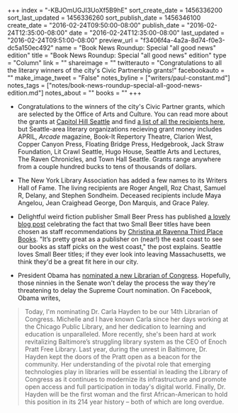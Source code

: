 +++
index = "-KBJOmUGJI3UoXf5B9hE"
sort_create_date = 1456336200
sort_last_updated = 1456336260
sort_publish_date = 1456346100
create_date = "2016-02-24T09:50:00-08:00"
publish_date = "2016-02-24T12:35:00-08:00"
date = "2016-02-24T12:35:00-08:00"
last_updated = "2016-02-24T09:51:00-08:00"
preview_url = "f3406f4a-4a2a-8d74-f0e3-dc5a150ec492"
name = "Book News Roundup: Special \"all good news\" edition"
title = "Book News Roundup: Special \"all good news\" edition"
type = "Column"
link = ""
shareimage = ""
twitterauto = "Congratulations to all the literary winners of the city's Civic Partnership grants!"
facebookauto = ""
make_image_tweet = "False"
notes_byline = ["writers/paul-constant.md"]
notes_tags = ["notes/book-news-roundup-special-all-good-news-edition.md"]
notes_about = ""
books = ""
+++
* Congratulations to the winners of the city's Civic Partner grants, which are selected by the Office of Arts and Culture. You can read more about the grants at [Capitol Hill Seattle](http://www.capitolhillseattle.com/2016/02/seattle-announces-1-8m-for-arts-groups/) and find [a list of all the recipients here](http://www.capitolhillseattle.com/2016/02/seattle-announces-1-8m-for-arts-groups/), but Seattle-area literary organizations recieving grant money includes APRIL, *Arcade* magazine, Book-It Repertory Theatre, Clarion West, Copper Canyon Press, Floating Bridge Press, Hedgebrook, Jack Straw Foundation, Lit Crawl Seattle, Hugo House, Seattle Arts and Lectures, The Raven Chronicles, and Town Hall Seattle. Grants range anywhere from a couple hundred bucks to tens of thousands of dollars.

* The New York Library Association has added a few names to its Writers Hall of Fame. The living recipients are Roger Angell, Roz Chast, Samuel R, Delany, and Stephen Sondheim. Deceased recipients include Maya Angelou, Jean Craighead George, Don Marquis, and Grace Paley.

* Delightful weird fiction publisher Small Beer Press has published [a lovely blog post](http://smallbeerpress.com/not-a-journal/2016/02/24/hello-ravenna-third-place-in-seattle/) celebrating the fact that two Small Beer titles have been chosen as staff recommendations by [Christina at Ravenna Third Place Books](http://www.thirdplacebooks.com/christina-0). "It’s pretty great as a publisher on (near!) the east coast to see our books as staff picks on the west coast," the post explains. Seattle loves Small Beer titles; if they ever look into leaving Massachusetts, we think they'd be a great fit here in our city.

* President Obama has [nominated a new Librarian of Congress](https://www.facebook.com/potus/videos/457630757760103/?permPage=1). Hopefully, those ninnies in the Senate won't delay the process the way they're threatening to delay the Supreme Court nomination. On Facebook, Obama writes,

<blockquote>Today, I'm nominating Dr. Carla Hayden to be our 14th Librarian of Congress. Michelle and I have known Carla since her days working at the Chicago Public Library, and her dedication to learning and education is unparalleled. More recently, she's been hard at work revitalizing Baltimore’s struggling library system as the CEO of Enoch Pratt Free Library. Last year, during the unrest in Baltimore, Dr. Hayden kept the doors of the Pratt open as a beacon for the community. Her understanding of the pivotal role that emerging technologies play in libraries will be essential in leading the Library of Congress as it continues to modernize its infrastructure and promote open access and full participation in today's digital world. Finally, Dr. Hayden will be the first woman and the first African-American to hold this position in its 214 year history – both of which are long overdue.</blockquote>